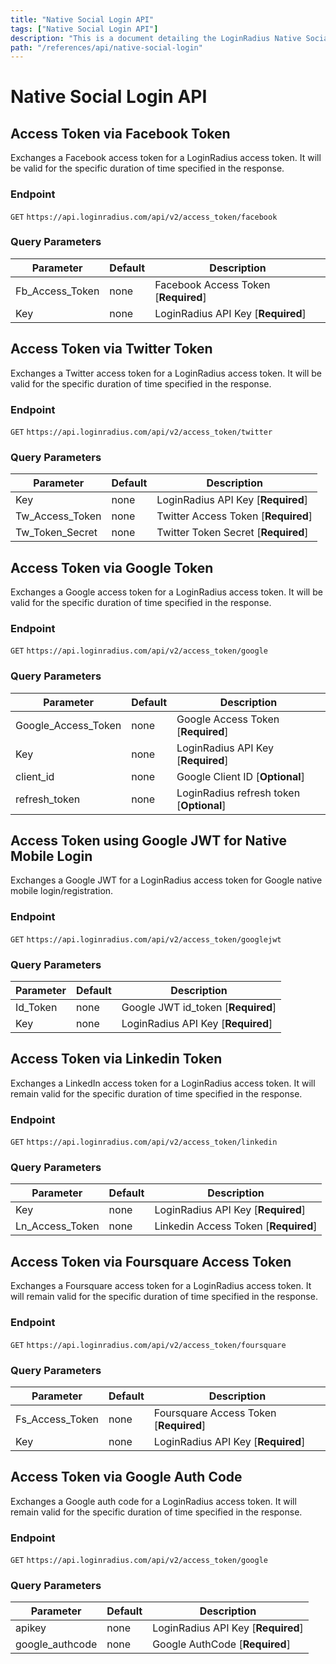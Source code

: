 ```yaml
---
title: "Native Social Login API"
tags: ["Native Social Login API"]
description: "This is a document detailing the LoginRadius Native Social Login APIs."
path: "/references/api/native-social-login"
---
```


# Native Social Login API

## Access Token via Facebook Token

  Exchanges a Facebook access token for a LoginRadius access token. It will be valid for the specific duration of time specified in the response.

  ### Endpoint
  `GET` `https://api.loginradius.com/api/v2/access_token/facebook`

  ### Query Parameters
  | Parameter    | Default | Description |
  | ------------ | ------- | -------------------------------------------------------------------------------- |
  | Fb_Access_Token | none | Facebook Access Token [**Required**] |
  | Key | none | LoginRadius API Key [**Required**] |
 
## Access Token via Twitter Token

  Exchanges a Twitter access token for a LoginRadius access token. It will be valid for the specific duration of time specified in the response.

  ### Endpoint
  `GET` `https://api.loginradius.com/api/v2/access_token/twitter`

  ### Query Parameters
  | Parameter    | Default | Description |
  | ------------ | ------- | -------------------------------------------------------------------------------- |
  | Key | none | LoginRadius API Key [**Required**] |
  | Tw_Access_Token | none | Twitter Access Token [**Required**] |
  | Tw_Token_Secret | none | Twitter Token Secret [**Required**] |
 
## Access Token via Google Token

  Exchanges a Google access token for a LoginRadius access token. It will be valid for the specific duration of time specified in the response.

  ### Endpoint
  `GET` `https://api.loginradius.com/api/v2/access_token/google`

  ### Query Parameters
  | Parameter    | Default | Description |
  | ------------ | ------- | -------------------------------------------------------------------------------- |
  | Google_Access_Token | none | Google Access Token [**Required**] |
  | Key | none | LoginRadius API Key [**Required**] |
  | client_id | none | Google Client ID [**Optional**] |
  | refresh_token | none | LoginRadius refresh token [**Optional**] |
 
## Access Token using Google JWT for Native Mobile Login

  Exchanges a Google JWT for a LoginRadius access token for Google native mobile login/registration.

  ### Endpoint
  `GET` `https://api.loginradius.com/api/v2/access_token/googlejwt`

  ### Query Parameters
  | Parameter    | Default | Description |
  | ------------ | ------- | -------------------------------------------------------------------------------- |
  | Id_Token | none | Google JWT id_token [**Required**] |
  | Key | none | LoginRadius API Key [**Required**] |
 
## Access Token via Linkedin Token

  Exchanges a LinkedIn access token for a LoginRadius access token. It will remain valid for the specific duration of time specified in the response.

  ### Endpoint
  `GET` `https://api.loginradius.com/api/v2/access_token/linkedin`

  ### Query Parameters
  | Parameter    | Default | Description |
  | ------------ | ------- | -------------------------------------------------------------------------------- |
  | Key | none | LoginRadius API Key [**Required**] |
  | Ln_Access_Token | none | Linkedin Access Token [**Required**] |

## Access Token via Foursquare Access Token

  Exchanges a Foursquare access token for a LoginRadius access token. It will remain valid for the specific duration of time specified in the response.

  ### Endpoint
  `GET` `https://api.loginradius.com/api/v2/access_token/foursquare`

  ### Query Parameters
  | Parameter    | Default | Description |
  | ------------ | ------- | -------------------------------------------------------------------------------- |
  | Fs_Access_Token | none | Foursquare Access Token [**Required**] |
  | Key | none | LoginRadius API Key [**Required**] |
 
## Access Token via Google Auth Code

  Exchanges a Google auth code for a LoginRadius access token. It will remain valid for the specific duration of time specified in the response.

  ### Endpoint
  `GET` `https://api.loginradius.com/api/v2/access_token/google`

  ### Query Parameters
  | Parameter    | Default | Description |
  | ------------ | ------- | -------------------------------------------------------------------------------- |
  | apikey | none | LoginRadius API Key [**Required**] |
  | google_authcode | none | Google AuthCode [**Required**] |

